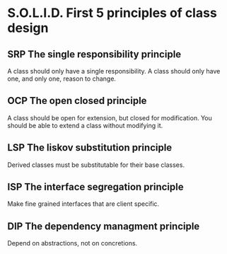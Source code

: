 # S.O.L.I.D. First 5 principles of class design


## SRP The single responsibility principle
A class should only have a single responsibility.
A class should only have one, and only one,  reason to change.

## OCP The open closed principle
A class should be open for extension, but closed for modification. You should be 
able to extend a class without modifying it.

## LSP The liskov substitution principle
Derived classes must be substitutable for their base classes.

## ISP The interface segregation principle
Make fine grained interfaces that are client specific.

## DIP The dependency managment principle
Depend on abstractions, not on concretions.



